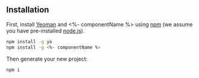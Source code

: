 ## Installation

First, install [Yeoman](http://yeoman.io) and <%- componentName %> using [npm](https://www.npmjs.com/) (we assume you have pre-installed [node.js](https://nodejs.org/)).

```bash
npm install -g yo
npm install -g <%- componentName %>
```

Then generate your new project:

```bash
npm i
```